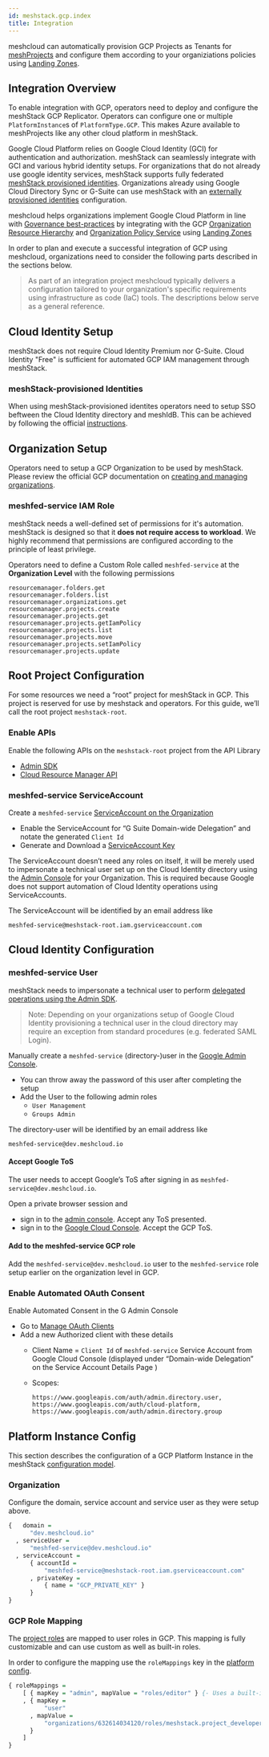 ```yaml
---
id: meshstack.gcp.index
title: Integration
---
```


meshcloud can automatically provision GCP Projects as Tenants for [meshProjects](./meshcloud.project.md) and configure them according to your organiziations policies using [Landing Zones](./meshcloud.landing-zones.md).

## Integration Overview

To enable integration with GCP, operators need to deploy and configure the meshStack GCP Replicator. Operators can configure one or multiple `PlatformInstance`s of `PlatformType.GCP`. This makes Azure available to meshProjects like any other cloud platform in meshStack.

Google Cloud Platform relies on Google Cloud Identity (GCI) for authentication and authorization. meshStack can seamlessly integrate with GCI and various hybrid identity setups. For organizations that do not already use google identity services, meshStack supports fully federated
[meshStack provisioned identities](./meshstack.identity-federation.md). Organizations already using Google Cloud Directory Sync or G-Suite can use meshStack with an [externally provisioned identities](./meshstack.identity-federation.md) configuration.

meshcloud helps organizations implement Google Cloud Platform in line with [Governance best-practices](https://cloud.google.com/docs/enterprise/best-practices-for-enterprise-organizations) by integrating with the GCP [Organization Resource Hierarchy](https://cloud.google.com/resource-manager/docs/cloud-platform-resource-hierarchy) and [Organization Policy Service](https://cloud.google.com/resource-manager/docs/organization-policy/overview) using [Landing Zones](./meshstack.gcp.landing-zones.md)

In order to plan and execute a successful integration of GCP using meshcloud, organizations need to consider the following parts described in the sections below.

> As part of an integration project meshcloud typically delivers a configuration tailored to your organization's specific requirements using infrastructure as code (IaC) tools. The descriptions below serve as a general reference.

## Cloud Identity Setup

meshStack does not require Cloud Identity Premium nor G-Suite. Cloud Identity "Free" is sufficient for automated GCP IAM management through meshStack.

### meshStack-provisioned Identities

When using meshStack-provisioned identites operators need to setup SSO beftween the Cloud Identity directory and meshIdB.
This can be achieved by following the official [instructions](https://cloud.google.com/blog/products/identity-security/using-your-existing-identity-management-system-with-google-cloud-platform).

## Organization Setup

Operators need to setup a GCP Organization to be used by meshStack. Please review the official GCP documentation on [creating and managing organizations](https://cloud.google.com/resource-manager/docs/creating-managing-organization).

### meshfed-service IAM Role

meshStack needs a well-defined set of permissions for it's automation. meshStack is designed so that it **does not require
access to workload**. We highly recommend that permissions are configured according to the principle of least privilege.

Operators need to define a Custom Role called `meshfed-service` at the **Organization Level** with the following permissions

```text
resourcemanager.folders.get
resourcemanager.folders.list
resourcemanager.organizations.get
resourcemanager.projects.create
resourcemanager.projects.get
resourcemanager.projects.getIamPolicy
resourcemanager.projects.list
resourcemanager.projects.move
resourcemanager.projects.setIamPolicy
resourcemanager.projects.update
```

## Root Project Configuration

For some resources we need a “root” project for meshStack in GCP. This project is reserved for use by meshstack and operators. For this guide, we’ll call the root project `meshstack-root`.


### Enable APIs

Enable the following APIs on the `meshstack-root` project from the API Library

- [Admin SDK](https://console.cloud.google.com/apis/api/admin.googleapis.com/overview)
- [Cloud Resource Manager API](https://console.cloud.google.com/apis/api/cloudresourcemanager.googleapis.com/overview?project=meshstack-root)

### meshfed-service ServiceAccount

Create a `meshfed-service` [ServiceAccount on the Organization](https://console.cloud.google.com/iam-admin/serviceaccounts/)

- Enable the ServiceAccount for “G Suite Domain-wide Delegation” and notate the generated `Client Id`
- Generate and Download a [ServiceAccount Key](https://cloud.google.com/iam/docs/creating-managing-service-account-keys)

The ServiceAccount doesn’t need any roles on itself, it will be merely used to impersonate a technical user set up on the Cloud Identity directory using the [Admin Console](https://admin.google.com) for your Organization. This is required because Google does not support automation of Cloud Identity operations using ServiceAccounts.

The ServiceAccount will be identified by an email address like

```text
meshfed-service@meshstack-root.iam.gserviceaccount.com
```

## Cloud Identity Configuration

### meshfed-service User

meshStack needs to impersonate a technical user to perform [delegated operations using the Admin SDK](https://developers.google.com/admin-sdk/directory/v1/guides/delegation).

> Note: Depending on your organizations setup of Google Cloud Identity provisioning a technical user in the cloud directory
> may require an exception from standard procedures (e.g. federated SAML Login).

Manually create a `meshfed-service` (directory-)user in the [Google Admin Console](https://admin.google.com/).

- You can throw away the password of this user after completing the setup
- Add the User to the following admin roles
  - `User Management`
  - `Groups Admin`

The directory-user will be identified by an email address like

```text
meshfed-service@dev.meshcloud.io
```

#### Accept Google ToS

The user needs to accept Google’s ToS after signing in as `meshfed-service@dev.meshcloud.io`.

Open a private browser session and

- sign in to the [admin console](https://admin.google.com/). Accept any ToS presented.
- sign in to the [Google Cloud Console](https://console.cloud.google.com/). Accept the GCP ToS.

#### Add to the meshfed-service GCP role

Add the `meshfed-service@dev.meshcloud.io` user to the `meshfed-service` role setup earlier on the organization level in GCP.

### Enable Automated OAuth Consent

Enable Automated Consent in the G Admin Console

- Go to [Manage OAuth Clients](https://admin.google.com/AdminHome?chromeless=1#OGX:ManageOauthClients) 
- Add a new Authorized client with these details
  - Client Name = `Client Id` of `meshfed-service` Service Account from Google Cloud Console (displayed under “Domain-wide Delegation” on the Service Account Details Page )
  - Scopes:

      ```text
      https://www.googleapis.com/auth/admin.directory.user, https://www.googleapis.com/auth/cloud-platform, https://www.googleapis.com/auth/admin.directory.group
      ```

## Platform Instance Config

This section describes the configuration of a GCP Platform Instance in the meshStack [configuration model](./meshstack.configuration.md).

### Organization

Configure the domain, service account and service user as they were setup above.

```haskell
{   domain =
      "dev.meshcloud.io"
  , serviceUser =
      "meshfed-service@dev.meshcloud.io"
  , serviceAccount =
      { accountId =
          "meshfed-service@meshstack-root.iam.gserviceaccount.com"
      , privateKey =
          { name = "GCP_PRIVATE_KEY" }
      }
}
```

### GCP Role Mapping

The [project roles](meshcloud.project.md#project-roles) are mapped to user roles in GCP. This mapping is fully customizable and can use custom as well as built-in roles.

In order to configure the mapping use the `roleMappings` key in the [platform config](#configuration-reference).

```haskell
{ roleMappings =
    [ { mapKey = "admin", mapValue = "roles/editor" } {- Uses a built-in GCP role -}
    , { mapKey =
          "user"
      , mapValue =
          "organizations/632614034120/roles/meshstack.project_developer" {- Uses a custom role defined on the organization -}
      }
    ]
}
```
